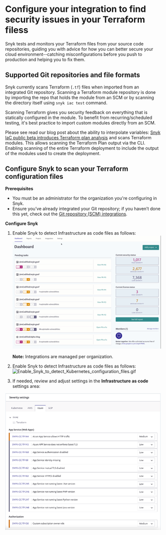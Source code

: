 # Configure your integration to find security issues in your Terraform filess

Snyk tests and monitors your Terraform files from your source code repositories, guiding you with advice for how you can better secure your cloud environment--catching misconfigurations before you push to production and helping you to fix them.

## Supported Git repositories and file formats

Snyk currently scans Terraform \(`.tf`\) files when imported from an integrated Git repository. Scanning a Terraform module repository is done by importing the repo that holds the module from an SCM or by scanning the directory itself using `snyk iac test` command.

Scanning Terraform gives you security feedback on everything that is statically configured in the module. To benefit from recurring/scheduled testing, it's best practice to import custom modules directly from an SCM.

Please see read our blog post about the ability to interpolate variables: [Snyk IaC public beta introduces Terraform plan analysis](https://snyk.io/blog/snyk-iac-public-beta-introduces-terraform-plan-analysis/) and scans Terraform modules. This allows scanning the Terraform Plan output via the CLI. Enabling scanning of the entire Terraform deployment to include the output of the modules used to create the deployment.

## Configure Snyk to scan your Terraform configuration files

**Prerequisites**

* You must be an administrator for the organization you're configuring in Snyk.
* Ensure you’ve already integrated your Git repository; if you haven’t done this yet, check out the [Git repository \(SCM\) integrations](https://support.snyk.io/hc/en-us/sections/360001138098-Git-repository-SCM-integrations).

**Configure Snyk**

1. Enable Snyk to detect Infrastructure as code files as follows:![Enable\_Snyk\_to\_detect\_Kubernetes\_configuration\_files.gif](../../.gitbook/assets/enable_snyk_to_detect_kubernetes_configuration_files.gif)

   **Note:** Integrations are managed per organization.

2. Enable Snyk to detect Infrastructure as code files as follows:![Enable\_Snyk\_to\_detect\_Kubernetes\_configuration\_files.gif](https://support.snyk.io/hc/article_attachments/360008089638/Enable_Snyk_to_detect_Kubernetes_configuration_files.gif)
3. If needed, review and adjust settings in the **Infrastructure as code** settings area:

![Screen\_Shot\_2021-06-22\_at\_11.43.49.png](../../.gitbook/assets/screen_shot_2021-06-22_at_11.43.49.png)

